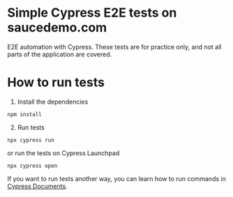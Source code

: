 # Simple Cypress E2E tests on saucedemo.com

E2E automation with Cypress. These tests are for practice only, and not all parts of the application are covered.

# How to run tests

 1. Install the dependencies
 
```
npm install
```
2. Run tests
```
npx cypress run
```
or run the tests on Cypress Launchpad
```
npx cypress open
```

If you want to run tests another way, you can learn how to run commands in [Cypress Documents](https://docs.cypress.io/guides/guides/command-line#How-to-run-commands).
